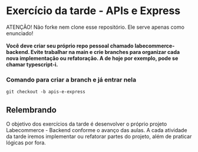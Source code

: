 # Exercício da tarde - APIs e Express

ATENÇÃO! Não forke nem clone esse repositório. Ele serve apenas como enunciado!<br><br>
<strong>Você deve criar seu próprio repo pessoal chamado labecommerce-backend. Evite trabalhar na main e crie branches para organizar cada nova implementação ou refatoração. A de hoje por exemplo, pode se chamar typescript-i.</strong>
### Comando para criar a branch e já entrar nela
```
git checkout -b apis-e-express
```

## Relembrando

O objetivo dos exercícios da tarde é desenvolver o próprio projeto Labecommerce - Backend conforme o avanço das aulas.
A cada atividade da tarde iremos implementar ou refatorar partes do projeto, além de praticar lógicas por fora.
